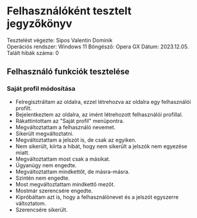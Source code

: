 # Felhasználóként tesztelt jegyzőkönyv
Tesztelést végezte: Sipos Valentin Dominik   
Operációs rendszer: Windows 11
Böngésző: Opera GX
Dátum: 2023.12.05.
Talált hibák száma: 0

## Felhasználó funkciók tesztelése

### Saját profil módosítása
+ Felregisztráltam az oldalra, ezzel létrehozva az oldalra egy felhasználói profilt.
+ Bejelentkeztem az oldalra, az imént létrehozott felhasználói profillal.
+ Rákattintottam az "Saját profil" menüpontra.
+ Megváltoztattam a felhasználó nevemet.
+ Sikerült megváltoztatni.
+ Megváltoztattam a jelszót is, de csak az egyiken.
+ Nem sikerült, kiírta a hibát, hogy nem sikerült a jelszók nem egyezése miatt.
+ Megváltoztattam most csak a másikat.
+ Úgyanúgy nem engedte.
+ Megváltoztattam mindkettőt, de másra-másra.
+ Szintén nem engedte.
+ Most megváltoztattam mindkettő mezőt.
+ Mostmár szerencsére engedte.
+ Kipróbáltam azt is, hogy a felhasználónevet és a jelszót egyszerre változtatom.
+ Szerencsére sikerült.